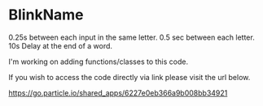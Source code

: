 # BlinkName

0.25s between each input in the same letter.
0.5 sec between each letter.
10s Delay at the end of a word.

I'm working on adding functions/classes to this code.

If you wish to access the code directly via link please visit the url below.

https://go.particle.io/shared_apps/6227e0eb366a9b008bb34921
